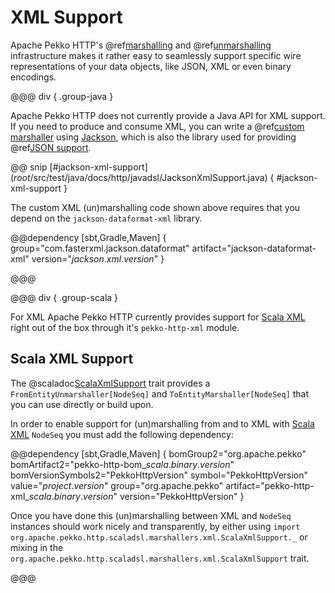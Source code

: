 # XML Support

Apache Pekko HTTP's @ref[marshalling](marshalling.md) and @ref[unmarshalling](unmarshalling.md)
infrastructure makes it rather easy to seamlessly support specific wire representations of your data objects, like JSON,
XML or even binary encodings.

@@@ div { .group-java }

Apache Pekko HTTP does not currently provide a Java API for XML support. If you need to
produce and consume XML, you can write a @ref[custom marshaller](marshalling.md#custom-marshallers)
using [Jackson], which is also the library used for providing @ref[JSON support](json-support.md#jackson-support).

@@ snip [#jackson-xml-support] ($root$/src/test/java/docs/http/javadsl/JacksonXmlSupport.java) { #jackson-xml-support }

The custom XML (un)marshalling code shown above requires that you depend on the `jackson-dataformat-xml` library.

@@dependency [sbt,Gradle,Maven] {
  group="com.fasterxml.jackson.dataformat"
  artifact="jackson-dataformat-xml"
  version="$jackson.xml.version$"
}

@@@

@@@ div { .group-scala }

For XML Apache Pekko HTTP currently provides support for [Scala XML][scala-xml] right out of the box through it's
`pekko-http-xml` module.

## Scala XML Support

The @scaladoc[ScalaXmlSupport](org.apache.pekko.http.scaladsl.marshallers.xml.ScalaXmlSupport) trait provides a `FromEntityUnmarshaller[NodeSeq]` and `ToEntityMarshaller[NodeSeq]` that
you can use directly or build upon.

In order to enable support for (un)marshalling from and to XML with [Scala XML][scala-xml] `NodeSeq` you must add
the following dependency:

@@dependency [sbt,Gradle,Maven] {
  bomGroup2="org.apache.pekko" bomArtifact2="pekko-http-bom_$scala.binary.version$" bomVersionSymbols2="PekkoHttpVersion"
  symbol="PekkoHttpVersion"
  value="$project.version$"
  group="org.apache.pekko"
  artifact="pekko-http-xml_$scala.binary.version$"
  version="PekkoHttpVersion"
}

Once you have done this (un)marshalling between XML and `NodeSeq` instances should work nicely and transparently,
by either using `import org.apache.pekko.http.scaladsl.marshallers.xml.ScalaXmlSupport._` or mixing in the
`org.apache.pekko.http.scaladsl.marshallers.xml.ScalaXmlSupport` trait.

@@@

 [scala-xml]: https://github.com/scala/scala-xml
 [jackson]: https://github.com/FasterXML/jackson
